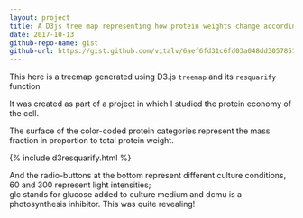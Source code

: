 ```yaml
---
layout: project
title: A D3js tree map representing how protein weights change according to treatments
date: 2017-10-13
github-repo-name: gist 
github-url: https://gist.github.com/vitalv/6aef6fd31c6fd03a048dd3057851226c
---
```


This here is a treemap generated using D3.js ```treemap``` and its ```resquarify``` function   
  
    
It was created as part of a project in which I studied the protein economy of the cell.   

The surface of the color-coded protein categories represent the mass fraction in proportion to total protein weight.   



{% include d3resquarify.html %}

And the radio-buttons at the bottom represent different culture conditions, 60 and 300 represent light intensities;  
glc stands for glucose added to culture medium and dcmu is a photosynthesis inhibitor. This was quite revealing!   
